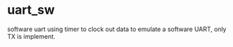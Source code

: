 # uart_sw
software uart
using timer to clock out data to emulate a software UART, only TX is implement.
